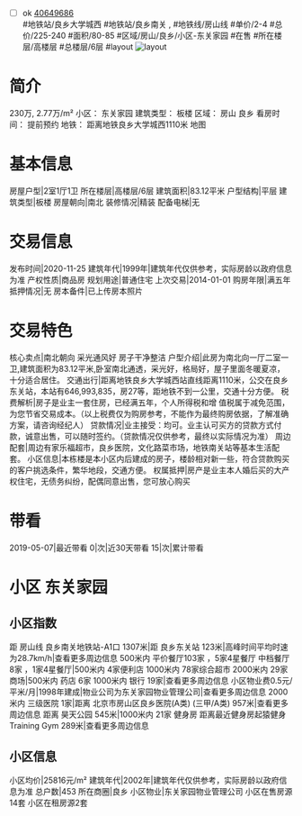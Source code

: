 - [ ] ok [40649686](https://bj.5i5j.com/ershoufang/40649686.html)  
 #地铁站/良乡大学城西 #地铁站/良乡南关 ,  #地铁线/房山线
#单价/2-4 #总价/225-240 #面积/80-85   #区域/房山/良乡/小区-东关家园 #在售 #所在楼层/高楼层 #总楼层/6层 #layout 
![layout](http://image2.5i5j.com//group1/M00/1F/A1/CgqJMly9dDuAUA0fAADTTMWGswM223.jpg_P5.jpg) 
# 简介 
 230万,  2.77万/m² 
小区： 东关家园
建筑类型： 板楼
区域： 房山 良乡
看房时间： 提前预约
地铁： 距离地铁良乡大学城西1110米 地图
# 基本信息 
 房屋户型|2室1厅1卫
所在楼层|高楼层/6层
建筑面积|83.12平米
户型结构|平层
建筑类型|板楼
房屋朝向|南北
装修情况|精装
配备电梯|无
# 交易信息 
 发布时间|2020-11-25
建筑年代|1999年|建筑年代仅供参考，实际房龄以政府信息为准
产权性质|商品房
规划用途|普通住宅
上次交易|2014-01-01
购房年限|满五年
抵押情况|无
房本备件|已上传房本照片
# 交易特色 
 核心卖点|南北朝向 采光通风好 房子干净整洁
户型介绍|此房为南北向一厅二室一卫,建筑面积为83.12平米,卧室南北通透，采光好，格局好，屋子里面冬暖夏凉，十分适合居住。
交通出行|距离地铁良乡大学城西站直线距离1110米，公交在良乡东关站，本站有646,993,835，房27等，距地铁不到一公里，交通十分方便。
税费解析|房子是业主一套住房，已经满五年，个人所得税和增 值税属于减免范围，为您节省交易成本。（以上税费仅为购房参考，不能作为最终购房依据，了解准确方案，请咨询经纪人）
贷款情况|业主接受：均可。业主认可买方的贷款方式付款，诚意出售，可以随时签约。（贷款情况仅供参考，最终以实际情况为准）
周边配套|周边有家乐福超市，良乡医院，文化路菜市场，地铁南关站等基本生活配套。
小区信息|本栋楼是本小区内后建成的房子，楼龄相对新一些，符合贷款购买的客户挑选条件，繁华地段，交通方便。
权属抵押|房产是业主本人婚后买的大产 权住宅，无债务纠纷，配偶同意出售，您可放心购买
# 带看 
 2019-05-07|最近带看	 0|次|近30天带看	 15|次|累计带看
# 小区 东关家园
## 小区指数 
 距 房山线 良乡南关地铁站-A1口 1307米|距 良乡东关站 123米|高峰时间平均时速为28.7km/h|查看更多周边信息
500米内 平价餐厅103家 ，5家4星餐厅
中档餐厅8家 ，1家4星餐厅|500米内 4家便利店
1000米内 78家综合超市
2000米内 29家商场|500米内 药店 6家
1000米内 银行 19家|查看更多周边信息
小区物业费0.5元/平米/月|1998年建成|物业公司为东关家园物业管理公司|查看更多周边信息
2000米内 三级医院 1家|距离 北京市房山区良乡医院(A类) (三甲/A类) 957米|查看更多周边信息
距离 昊天公园 545米|1000米内 21家 健身房
距离最近健身房起猿健身Training Gym 289米|查看更多周边信息
## 小区信息 
 小区均价|25816元/m²
建筑年代|2002年|建筑年代仅供参考，实际房龄以政府信息为准
总户数|453
所在商圈|良乡
小区物业|东关家园物业管理公司
小区在售房源14套
小区在租房源2套
